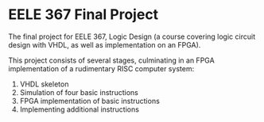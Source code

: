 # EELE 367 Final Project

The final project for EELE 367, Logic Design (a course covering logic circuit
design with VHDL, as well as implementation on an FPGA).

This project consists of several stages, culminating in an FPGA implementation
of a rudimentary RISC computer system:

1. VHDL skeleton
2. Simulation of four basic instructions
3. FPGA implementation of basic instructions
4. Implementing additional instructions
